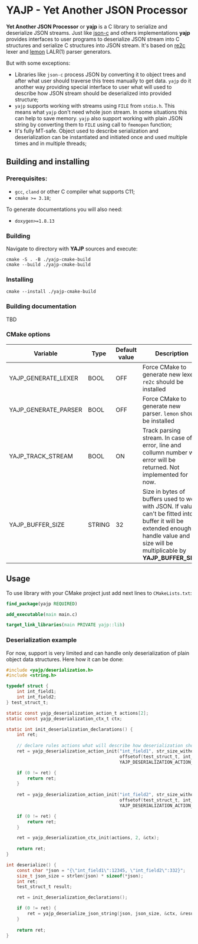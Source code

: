 # YAJP - Yet Another JSON Processor

**Yet Another JSON Processor** or **yajp** is a C library to serialize and deserialize JSON streams. Just like 
[json-c](https://github.com/json-c/json-c) and others implementations **yajp** provides interfaces to user programs to
deserialize JSON stream into C structures and serialize C structures into JSON stream. It's based on 
[re2c](https://re2c.org/index.html) lexer and [lemon](https://www.hwaci.com/sw/lemon/) LALR(1) parser generators.

But with some exceptions:
- Libraries like `json-c` process JSON by converting it to object trees and after what user should traverse this trees 
  manually to get data. `yajp` do it another way providing special interface to user what will used to describe
  how JSON stream should be deserialized into provided structure; 
- `yajp` supports working with streams using `FILE` from `stdio.h`. This means what `yajp` don't need whole json stream.
  In some situations this can help to save memory. `yajp` also support working with plain JSON string by converting 
  them to `FILE` using call to `fmemopen` function;
- It's fully MT-safe. Object used to describe serialization and deserialization can be instantiated and initiated
  once and used multiple times and in multiple threads;
  
## Building and installing
### Prerequisites:
- `gcc`, `cland` or other C compiler what supports C11;
- `cmake >= 3.18`;

To generate documentations you will also need:
- `doxygen>=1.8.13`

### Building
Navigate to directory with **YAJP** sources and execute:

```shell
cmake -S . -B ./yajp-cmake-build
cmake --build ./yajp-cmake-build
```
### Installing
```shell
cmake --install ./yajp-cmake-build
```

### Building documentation
TBD

### CMake options

| Variable               | Type   | Default value  | Description                                                                                                                                                                              |
|------------------------|--------|----------------|------------------------------------------------------------------------------------------------------------------------------------------------------------------------------------------|
| YAJP_GENERATE_LEXER    | BOOL   | OFF            | Force CMake to generate new lexer. `re2c` should be installed                                                                                                                            |
| YAJP_GENERATE_PARSER   | BOOL   | OFF            | Force CMake to generate new parser. `lemon` should be installed                                                                                                                          |
| YAJP_TRACK_STREAM      | BOOL   | ON             | Track parsing stream. In case of error, line and collumn number with error will be returned. Not implemented for now.                                                                    |
| YAJP_BUFFER_SIZE       | STRING | 32             | Size in bytes of buffers used to work with JSON. If value can't be fitted into buffer it will be extended enough to handle value and size will be multiplicable by **YAJP_BUFFER_SIZE**. | 

## Usage
To use library with your CMake project just add next lines to `CMakeLists.txt`:
```cmake
find_package(yajp REQUIRED)

add_executable(main main.c)

target_link_libraries(main PRIVATE yajp::lib)
```

### Deserialization example
For now, support is very limited and can handle only deserialization of plain object data structures. Here how it can be
done:

```c
#include <yajp/deserialization.h>
#include <string.h>

typedef struct {
    int int_field1;
    int int_field2;
} test_struct_t;

static const yajp_deserialization_action_t actions[2];
static const yajp_deserialization_ctx_t ctx; 

static int init_deserialization_declarations() {
    int ret;
    
    // declare rules actions what will describe how deserialization should go
    ret = yajp_deserialization_action_init("int_field1", str_size_without_null("int_field1"), 
                                           offsetof(test_struct_t, int_field1), sizeof(int),
                                           YAJP_DESERIALIZATION_ACTION_TYPE_FIELD, yajp_parse_int, &actions[0]);

    if (0 != ret) {
        return ret;
    }
    
    ret = yajp_deserialization_action_init("int_field2", str_size_without_null("int_field2"), 
                                           offsetof(test_struct_t, int_field2), sizeof(int),
                                           YAJP_DESERIALIZATION_ACTION_TYPE_FIELD, yajp_parse_int, &actions[1]);

    if (0 != ret) {
        return ret;
    }

    ret = yajp_deserialization_ctx_init(actions, 2, &ctx);
    
    return ret;
}

int deserialize() {
    const char *json = "{\"int_field1\":12345, \"int_field2\":332}";
    size_t json_size = strlen(json) * sizeof(*json);
    int ret;
    test_struct_t result;

    ret = init_deserialization_declarations();

    if (0 != ret) {
        ret = yajp_deserialize_json_string(json, json_size, &ctx, &result, NULL);
    }
    
    return ret;
}
```